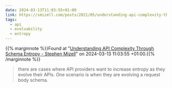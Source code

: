 ```yaml
---
date: 2024-03-13T11:03:55+01:00
link: https://smizell.com/posts/2021/05/understanding-api-complexity-through-schema-entropy/
tags:
  - api
  - evolvability
  - entropy
---
```

{{% marginnote %}}Found at "[Understanding API Complexity Through Schema Entropy - Stephen Mizell](https://web.archive.org/web/20240313110355/https://smizell.com/posts/2021/05/understanding-api-complexity-through-schema-entropy/)" on 2024-03-13 11:03:55 +01:00.{{% /marginnote %}}

> there are cases where API providers want to increase entropy as they evolve their APIs. One scenario is when they are evolving a request body schema.